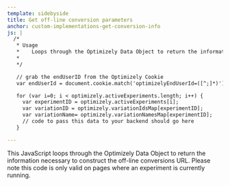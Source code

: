 ```yaml
---
template: sidebyside
title: Get off-line conversion parameters
anchor: custom-implementations-get-conversion-info
js: |
  /*
   * Usage
   *    Loops through the Optimizely Data Object to return the information necessary to construct the off-line conversions URL.  
   *
   */

   // grab the endUserID from the Optimizely Cookie
   var endUserId = document.cookie.match('optimizelyEndUserId=([^;]*)')[1];

   for (var i=0; i < optimizely.activeExperiments.length; i++) {
     var experimentID = optimizely.activeExperiments[i];
     var variationID = optimizely.variationIdsMap[experimentID];
     var variationName= optimizely.variationNamesMap[experimentID];
     // code to pass this data to your backend should go here
   }

---
```


This JavaScript loops through the Optimizely Data Object to return the information necessary to construct the off-line conversions URL.  Please note this code is only valid on pages where an experiment is currently running.
